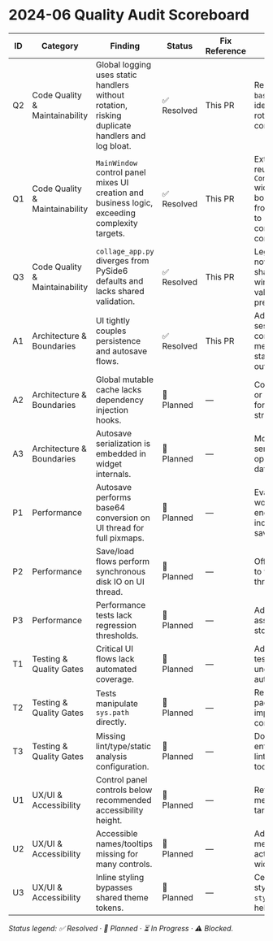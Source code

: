 # 2024-06 Quality Audit Scoreboard

| ID | Category | Finding | Status | Fix Reference | Notes |
| --- | --- | --- | --- | --- | --- |
| Q2 | Code Quality & Maintainability | Global logging uses static handlers without rotation, risking duplicate handlers and log bloat. | ✅ Resolved | This PR | Replaced `basicConfig` with idempotent rotating handler configuration. |
| Q1 | Code Quality & Maintainability | `MainWindow` control panel mixes UI creation and business logic, exceeding complexity targets. | ✅ Resolved | This PR | Extracted a reusable `ControlPanel` widget and bound signals from `MainWindow` to reduce controller complexity. |
| Q3 | Code Quality & Maintainability | `collage_app.py` diverges from PySide6 defaults and lacks shared validation. | ✅ Resolved | This PR | Legacy launcher now proxies to shared PySide6 window and validates CLI preload paths. |
| A1 | Architecture & Boundaries | UI tightly couples persistence and autosave flows. | ✅ Resolved | This PR | Added reusable session controller that mediates state/history outside the UI. |
| A2 | Architecture & Boundaries | Global mutable cache lacks dependency injection hooks. | 🔧 Planned | — | Consider factory or DI container for cache strategy swaps. |
| A3 | Architecture & Boundaries | Autosave serialization is embedded in widget internals. | 🔧 Planned | — | Move toward serializer operating on data model. |
| P1 | Performance | Autosave performs base64 conversion on UI thread for full pixmaps. | 🔧 Planned | — | Evaluate worker-based encoding or incremental saves. |
| P2 | Performance | Save/load flows perform synchronous disk IO on UI thread. | 🔧 Planned | — | Offload heavy IO to worker threads. |
| P3 | Performance | Performance tests lack regression thresholds. | 🔧 Planned | — | Add baseline assertions and store metrics. |
| T1 | Testing & Quality Gates | Critical UI flows lack automated coverage. | 🔧 Planned | — | Add headless tests for undo/redo and autosave flows. |
| T2 | Testing & Quality Gates | Tests manipulate `sys.path` directly. | 🔧 Planned | — | Replace with package imports/pytest configuration. |
| T3 | Testing & Quality Gates | Missing lint/type/static analysis configuration. | 🔧 Planned | — | Document and enforce lint/type/security tooling. |
| U1 | UX/UI & Accessibility | Control panel controls below recommended accessibility height. | 🔧 Planned | — | Revisit sizing to meet WCAG targets. |
| U2 | UX/UI & Accessibility | Accessible names/tooltips missing for many controls. | 🔧 Planned | — | Add accessible metadata for actionable widgets. |
| U3 | UX/UI & Accessibility | Inline styling bypasses shared theme tokens. | 🔧 Planned | — | Centralize styling within `style.qss`/token helpers. |

_Status legend: ✅ Resolved · 🔧 Planned · ⏳ In Progress · ⚠️ Blocked._
